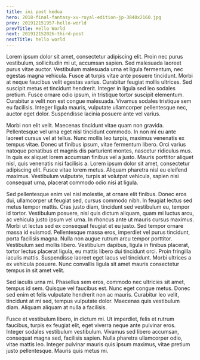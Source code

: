 ```yaml
---
title: ini post kedua
hero: 2018-final-fantasy-xv-royal-edition-jp-3840x2160.jpg
prev: 201912151957-hello-world
prevTitle: Hello World
next: 201912152026-third-post
nextTitle: hello world
---
```

Lorem ipsum dolor sit amet, consectetur adipiscing elit. Proin nec purus vestibulum, sollicitudin mi ut, accumsan sapien. Sed malesuada laoreet purus vitae auctor. Vestibulum malesuada urna et ligula fermentum, nec egestas magna vehicula. Fusce at turpis vitae ante posuere tincidunt. Morbi at neque faucibus velit egestas varius. Curabitur feugiat mollis ultrices. Sed suscipit metus et tincidunt hendrerit. Integer in ligula sed leo sodales pretium. Fusce ornare odio ipsum, in tristique tortor suscipit elementum. Curabitur a velit non est congue malesuada. Vivamus sodales tristique sem eu facilisis. Integer ligula mauris, vulputate ullamcorper pellentesque nec, auctor eget dolor. Suspendisse lacinia posuere ante vel varius.

Morbi non elit velit. Maecenas tincidunt vitae quam non gravida. Pellentesque vel urna eget nisl tincidunt commodo. In non mi eu ante laoreet cursus vel at tellus. Nunc mollis leo turpis, maximus venenatis ex tempus vitae. Donec ut finibus ipsum, vitae fermentum libero. Orci varius natoque penatibus et magnis dis parturient montes, nascetur ridiculus mus. In quis ex aliquet lorem accumsan finibus vel a justo. Mauris porttitor aliquet nisl, quis venenatis nisi facilisis a. Lorem ipsum dolor sit amet, consectetur adipiscing elit. Fusce vitae lorem metus. Aliquam pharetra nisl eu eleifend maximus. Vestibulum vulputate, turpis at volutpat vehicula, sapien nisi consequat urna, placerat commodo odio nisi at ligula.

Sed pellentesque enim vel nisl molestie, at ornare elit finibus. Donec eros dui, ullamcorper ut feugiat sed, cursus commodo nibh. In feugiat lectus sed metus tempor mattis. Cras justo diam, tincidunt sed vestibulum eu, tempor id tortor. Vestibulum posuere, nisl quis dictum aliquam, quam mi luctus arcu, ac vehicula justo ipsum vel urna. In rhoncus ante ut mauris cursus maximus. Morbi ut lectus sed ex consequat feugiat et eu justo. Sed tempor ornare massa id euismod. Pellentesque massa eros, imperdiet vel purus tincidunt, porta facilisis magna. Nulla non augue rutrum arcu tempor porttitor. Vestibulum sed mollis libero. Vestibulum dapibus, ligula in finibus placerat, tortor lectus placerat ligula, eu mattis libero dui tincidunt orci. Proin fringilla iaculis mattis. Suspendisse laoreet eget lacus vel tincidunt. Morbi ultrices a ex vehicula posuere. Nunc convallis ligula sit amet mauris consectetur tempus in sit amet velit.

Sed iaculis urna mi. Phasellus sem eros, commodo nec ultricies sit amet, tempus id sem. Quisque vel faucibus est. Nunc eget congue metus. Donec sed enim et felis vulputate hendrerit non ac mauris. Curabitur leo velit, tincidunt at mi sed, tempus vulputate dolor. Maecenas quis vestibulum diam. Aliquam aliquam at nulla a facilisis.

Fusce et vestibulum libero, in dictum mi. Ut imperdiet, felis et rutrum faucibus, turpis ex feugiat elit, eget viverra neque ante pulvinar eros. Integer sodales vestibulum vestibulum. Vivamus sed libero accumsan, consequat magna sed, facilisis sapien. Nulla pharetra ullamcorper odio, vitae mattis leo. Integer pulvinar mauris quis ipsum maximus, vitae pretium justo pellentesque. Mauris quis metus mi.
    